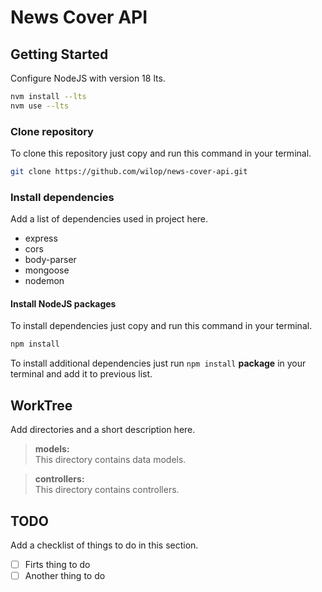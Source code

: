 # News Cover API

## Getting Started

Configure NodeJS with version 18 lts.

``` bash
nvm install --lts
nvm use --lts
```

### Clone repository

To clone this repository just copy and run this command in your terminal.

``` bash
git clone https://github.com/wilop/news-cover-api.git
```

### Install dependencies

Add a list of dependencies used in project here.
* express
* cors
* body-parser
* mongoose
* nodemon

#### Install NodeJS packages

To install dependencies just copy and run this command in your terminal.

```bash
npm install
```

To install additional dependencies just run `npm install` __package__ in your terminal and add it to previous list.

## WorkTree 

Add directories and a short description here.

> **models:**  
This directory contains data models.
        
> **controllers:**  
This directory contains controllers.

## TODO
Add a checklist of things to do in this section.  

- [ ] Firts thing to do
- [ ] Another thing to do
